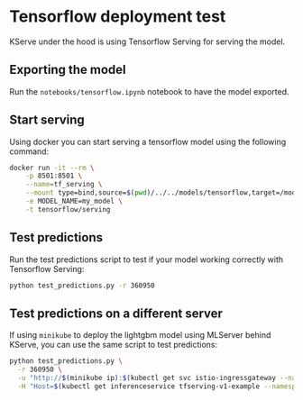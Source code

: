 # Tensorflow deployment test

KServe under the hood is using Tensorflow Serving for serving the model.

## Exporting the model

Run the `notebooks/tensorflow.ipynb` notebook to have the model exported.

## Start serving

Using docker you can start serving a tensorflow model using the following command:

```bash
docker run -it --rm \
    -p 8501:8501 \
    --name=tf_serving \
    --mount type=bind,source=$(pwd)/../../models/tensorflow,target=/models/my_model \
    -e MODEL_NAME=my_model \
    -t tensorflow/serving
```

## Test predictions

Run the test predictions script to test if your model working correctly with Tensorflow Serving:

```bash
python test_predictions.py -r 360950
```

## Test predictions on a different server

If using `minikube` to deploy the lightgbm model using MLServer behind KServe, you can use the same script to test predictions:

```bash
python test_predictions.py \
  -r 360950 \
  -u "http://$(minikube ip):$(kubectl get svc istio-ingressgateway --namespace istio-system -o jsonpath='{.spec.ports[?(@.name=="http2")].nodePort}')/v1/models/tfserving-v1-example:predict" \
  -H "Host=$(kubectl get inferenceservice tfserving-v1-example --namespace default -o jsonpath='{.status.url}' | cut -d "/" -f 3)"
```